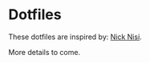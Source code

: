 # Dotfiles

These dotfiles are inspired by: [Nick Nisi](https://github.com/nicknisi/dotfiles).

More details to come.
